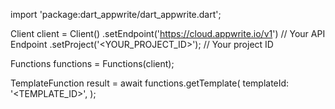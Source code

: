 import 'package:dart_appwrite/dart_appwrite.dart';

Client client = Client()
    .setEndpoint('https://cloud.appwrite.io/v1') // Your API Endpoint
    .setProject('&lt;YOUR_PROJECT_ID&gt;'); // Your project ID

Functions functions = Functions(client);

TemplateFunction result = await functions.getTemplate(
    templateId: '<TEMPLATE_ID>',
);
